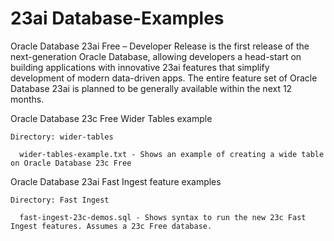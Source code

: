 # 23ai Database-Examples

Oracle Database 23ai Free – Developer Release is the first release of the next-generation
   Oracle Database, allowing developers a head-start on building applications with 
   innovative 23ai features that simplify development of modern data-driven apps. The 
   entire feature set of Oracle Database 23ai is planned to be generally available within 
   the next 12 months.

Oracle Database 23c Free Wider Tables example

```
Directory: wider-tables

  wider-tables-example.txt - Shows an example of creating a wide table on Oracle Database 23c Free
```

Oracle Database 23ai Fast Ingest feature examples

```
Directory: Fast Ingest

  fast-ingest-23c-demos.sql - Shows syntax to run the new 23c Fast Ingest features. Assumes a 23c Free database.
```
